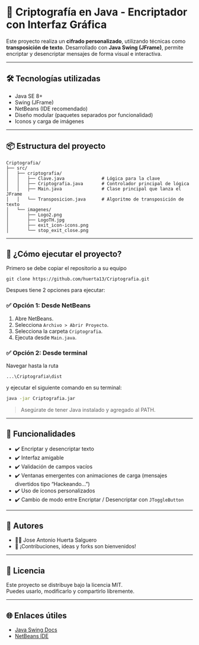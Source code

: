 
# 🔐 Criptografía en Java - Encriptador con Interfaz Gráfica

Este proyecto realiza un **cifrado personalizado**, utilizando técnicas como **transposición de texto**. Desarrollado con **Java Swing (JFrame)**, permite encriptar y desencriptar mensajes de forma visual e interactiva.

---

## 🛠️ Tecnologías utilizadas

- Java SE 8+
- Swing (JFrame)
- NetBeans (IDE recomendado)
- Diseño modular (paquetes separados por funcionalidad)
- Iconos y carga de imágenes

---

## 📦 Estructura del proyecto

```
Criptografia/
├── src/
│   ├── criptografia/
│   │   ├── Clave.java              # Lógica para la clave
│   │   ├── Criptografia.java       # Controlador principal de lógica
│   │   ├── Main.java               # Clase principal que lanza el JFrame
│   │   └── Transposicion.java      # Algoritmo de transposición de texto
│   └── imagenes/
│       ├── Logo2.png
│       ├── LogoTH.jpg
│       ├── exit_icon-icons.png
│       └── stop_exit_close.png
```

---

## 🚀 ¿Cómo ejecutar el proyecto?

Primero se debe copiar el repositorio a su equipo
```
git clone https://github.com/huerta13/Criptografia.git
```
Despues tiene 2 opciones para ejecutar:

### ✅ Opción 1: Desde NetBeans

1. Abre NetBeans.
2. Selecciona `Archivo > Abrir Proyecto`.
3. Selecciona la carpeta `Criptografia`.
4. Ejecuta desde `Main.java`.

### ✅ Opción 2: Desde terminal

Navegar hasta la ruta 
```
...\Criptografia\dist
```
y ejecutar el siguiente comando en su terminal:
```bash
java -jar Criptografia.jar
```

> Asegúrate de tener Java instalado y agregado al PATH.

---

## 🔑 Funcionalidades

- ✔️ Encriptar y desencriptar texto
- ✔️ Interfaz amigable
- ✔️ Validación de campos vacíos
- ✔️ Ventanas emergentes con animaciones de carga (mensajes divertidos tipo “Hackeando…”)
- ✔️ Uso de íconos personalizados
- ✔️ Cambio de modo entre Encriptar / Desencriptar con `JToggleButton`

---

## 🧠 Autores

- 🧑‍💻 Jose Antonio Huerta Salguero
- 💬 ¡Contribuciones, ideas y forks son bienvenidos!

---

## 📄 Licencia

Este proyecto se distribuye bajo la licencia MIT.  
Puedes usarlo, modificarlo y compartirlo libremente.

---

## 🌐 Enlaces útiles

- [Java Swing Docs](https://docs.oracle.com/javase/tutorial/uiswing/)
- [NetBeans IDE](https://netbeans.apache.org/)